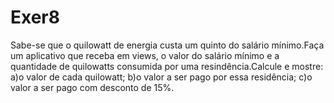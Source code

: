 # Exer8
Sabe-se que o quilowatt de energia custa um quinto do salário mínimo.Faça um aplicativo que receba em views, o valor do salário mínimo e a quantidade de quilowatts consumida por uma resindência.Calcule e mostre:
a)o valor de cada quilowatt;
b)o valor a ser pago por essa residência;
c)o valor a ser pago com desconto de 15%.
